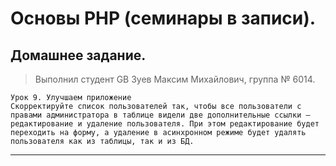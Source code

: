 # Основы PHP (семинары в записи).
## Домашнее задание.

> Выполнил студент GB Зуев Максим Михайлович, группа № 6014.
```
Урок 9. Улучшаем приложение
Скорректируйте список пользователей так, чтобы все пользователи с правами администратора в таблице видели две дополнительные ссылки – редактирование и удаление пользователя. При этом редактирование будет переходить на форму, а удаление в асинхронном режиме будет удалять пользователя как из таблицы, так и из БД.
```
***